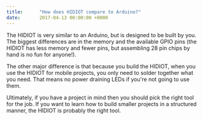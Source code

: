 ```yaml
---
title:      "How does HIDIOT compare to Arduino?"
date:       2017-04-13 00:00:00 +0000
---
```

The HIDIOT is very similar to an Arduino, but is designed to be built by you. The biggest differences are in the memory and the available GPIO pins (the HIDIOT has less memory and fewer pins, but assembling 28 pin chips by hand is no fun for anyone!).

The other major difference is that because you build the HIDIOT, when you use the HIDIOT for mobile projects, you only need to solder together what you need. That means no power draining LEDs if you're not going to use them.

Ultimately, if you have a project in mind then you should pick the right tool for the job. If you want to learn how to build smaller projects in a structured manner, the HIDIOT is probably the right tool.
